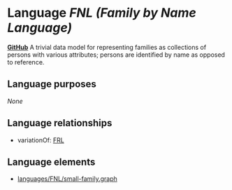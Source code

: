 # Language _FNL (Family by Name Language)_
**[GitHub](https://github.com/softlang/yas/blob/master/FNL)**
A trivial data model for representing families as collections of persons with various attributes; persons are identified by name as opposed to reference.

## Language purposes
_None_

## Language relationships
* variationOf: [FRL](http://softlang.github.io/yas/languages/FRL.html)

## Language elements
* [languages/FNL/small-family.graph](docs/files/languages-FNL-small-family.graph.md)
